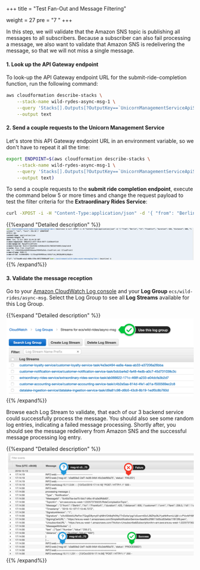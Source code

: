 +++
title = "Test Fan-Out and Message Filtering"

weight = 27
pre = "7 "
+++

In this step, we will validate that the Amazon SNS topic is publishing all messages to all subscribers. Because a subscriber can also fail processing a message, we also want to validate that Amazon SNS is redelivering the message, so that we will not miss a single message.

#### 1. Look up the API Gateway endpoint

To look-up the API Gateway endpoint URL for the submit-ride-completion function, run the following command:  

```bash
aws cloudformation describe-stacks \
    --stack-name wild-rydes-async-msg-1 \
    --query 'Stacks[].Outputs[?OutputKey==`UnicornManagementServiceApiSubmitRideCompletionEndpoint`].OutputValue' \
    --output text
```


#### 2. Send a couple requests to the Unicorn Management Service

Let's store this API Gateway endpoint URL in an environment variable, so we don't have to repeat it all the time:

```bash
export ENDPOINT=$(aws cloudformation describe-stacks \
    --stack-name wild-rydes-async-msg-1 \
    --query 'Stacks[].Outputs[?OutputKey==`UnicornManagementServiceApiSubmitRideCompletionEndpoint`].OutputValue' \
    --output text)
```

To send a couple requests to the **submit ride completion endpoint**, execute the command below 5 or more times and change the request payload to test the filter criteria for the **Extraordinary Rides Service**:  

```bash
curl -XPOST -i -H "Content-Type:application/json" -d '{ "from": "Berlin", "to": "Frankfurt", "duration": 420, "distance": 600, "customer": "cmr", "fare": 256.50 }' $ENDPOINT
```

{{%expand "Detailed description" %}}
![Step 1](step-1.png)
{{% /expand%}}


#### 3. Validate the message reception

Go to your [Amazon CloudWatch Log console](https://console.aws.amazon.com/cloudwatch/home?#logStream:group=ecs/wild-rides/async-msg) and your **Log Group** `ecs/wild-rides/async-msg`. Select the Log Group to see all **Log Streams** available for this Log Group.

{{%expand "Detailed description" %}}
![Step 2](step-2.png)
{{% /expand%}}

Browse each Log Stream to validate, that each of our 3 backend service could successfully process the message. You should also see some random log entries, indicating a failed message processing. Shortly after, you should see the message redelivery from Amazon SNS and the successful message processing log entry.  

{{%expand "Detailed description" %}}
![Step 3](step-3.png)
{{% /expand%}}

